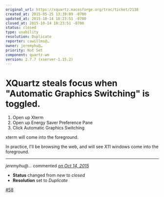 ```yaml
---
original_url: https://xquartz.macosforge.org/trac/ticket/2138
created_at: 2015-05-25 13:39:09 -0700
updated_at: 2015-10-14 18:23:51 -0700
closed_at: 2015-10-14 18:23:51 -0700
status: closed
type: usability
resolution: Duplicate
reporter: cawillms@…
owner: jeremyhu@…
priority: Not Set
component: quartz-wm
version: 2.7.7 (xserver-1.15.2)
---
```


XQuartz steals focus when "Automatic Graphics Switching" is toggled.
====================================================================


1.  Open up Xterm
2.  Open up Energy Saver Preference Pane
3.  Click Automatic Graphics Switching

xterm will come into the foreground.

In practice, I'll be browsing the web, and will see X11 windows come into the foreground.



---

*jeremyhu@…* commented *[on Oct 14, 2015](https://xquartz.macosforge.org/trac/ticket/2138#comment:418 "October 14, 2015 at 6:23 PM PDT")*

-   **Status** changed from *new* to *closed*
-   **Resolution** set to *Duplicate*

[\#⁠58](https://xquartz.macosforge.org/trac/ticket/58)



